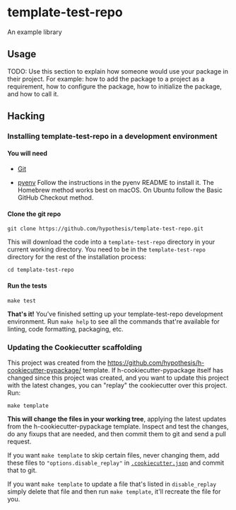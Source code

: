 # template-test-repo

An example library

Usage
-----

TODO: Use this section to explain how someone would use your package in their project.
For example: how to add the package to a project as a requirement, how to configure the
package, how to initialize the package, and how to call it.

Hacking
-------

### Installing template-test-repo in a development environment

#### You will need

* [Git](https://git-scm.com/)

* [pyenv](https://github.com/pyenv/pyenv)
  Follow the instructions in the pyenv README to install it.
  The Homebrew method works best on macOS.
  On Ubuntu follow the Basic GitHub Checkout method.

#### Clone the git repo

```terminal
git clone https://github.com/hypothesis/template-test-repo.git
```

This will download the code into a `template-test-repo` directory
in your current working directory. You need to be in the
`template-test-repo` directory for the rest of the installation
process:

```terminal
cd template-test-repo
```

#### Run the tests

```terminal
make test
```

**That's it!** You’ve finished setting up your template-test-repo
development environment. Run `make help` to see all the commands that're
available for linting, code formatting, packaging, etc.

### Updating the Cookiecutter scaffolding

This project was created from the
https://github.com/hypothesis/h-cookiecutter-pypackage/ template.
If h-cookiecutter-pypackage itself has changed since this project was created, and
you want to update this project with the latest changes, you can "replay" the
cookiecutter over this project. Run:

```terminal
make template
```

**This will change the files in your working tree**, applying the latest
updates from the h-cookiecutter-pypackage template. Inspect and test the
changes, do any fixups that are needed, and then commit them to git and send a
pull request.

If you want `make template` to skip certain files, never changing them, add
these files to `"options.disable_replay"` in
[`.cookiecutter.json`](.cookiecutter.json) and commit that to git.

If you want `make template` to update a file that's listed in `disable_replay`
simply delete that file and then run `make template`, it'll recreate the file
for you.
